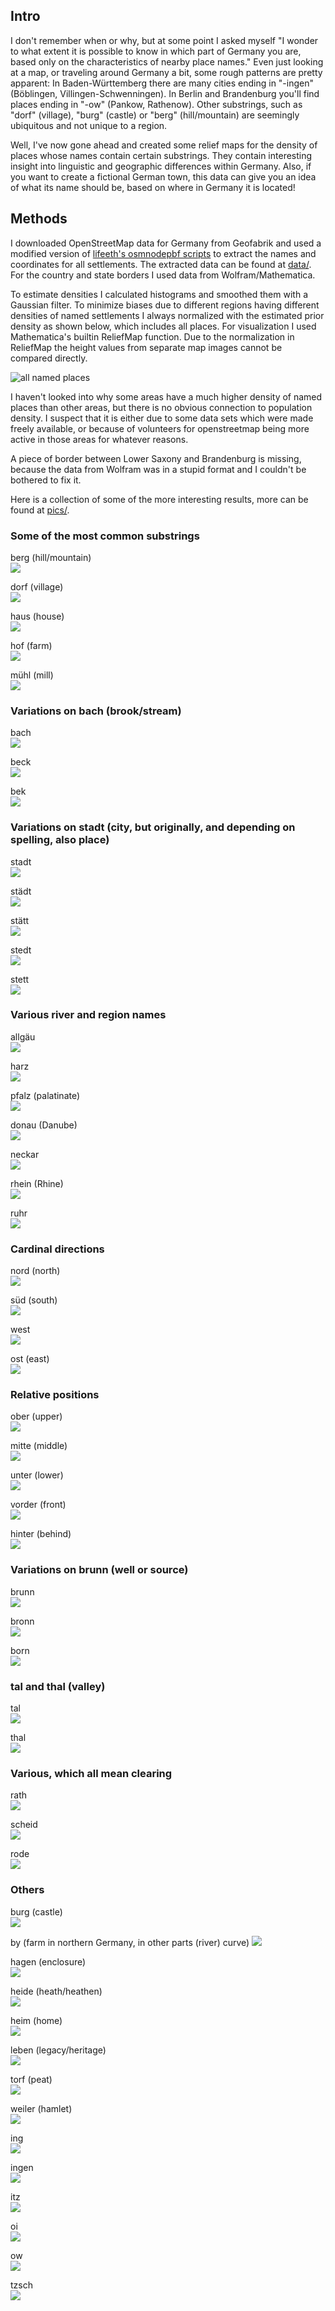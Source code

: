 ## Intro

I don't remember when or why, but at some point I asked myself "I wonder to what extent it is possible to know in which part of Germany you are, based only on the characteristics of nearby place names." Even just looking at a map, or traveling around Germany a bit, some rough patterns are pretty apparent: In Baden-Württemberg there are many cities ending in "-ingen" (Böblingen, Villingen-Schwenningen). In Berlin and Brandenburg you'll find places ending in "-ow" (Pankow, Rathenow). Other substrings, such as "dorf" (village), "burg" (castle) or "berg" (hill/mountain) are seemingly ubiquitous and not unique to a region.

Well, I've now gone ahead and created some relief maps for the density of places whose names contain certain substrings. They contain interesting insight into linguistic and geographic differences within Germany. Also, if you want to create a fictional German town, this data can give you an idea of what its name should be, based on where in Germany it is located!


## Methods

I downloaded OpenStreetMap data for Germany from Geofabrik and used a modified version of [lifeeth's osmnodepbf scripts](https://github.com/lifeeth/osmnodepbf) to extract the names and coordinates for all settlements. The extracted data can be found at [data/](https://github.com/gaetjen/place_names/tree/master/data). For the country and state borders I used data from Wolfram/Mathematica.

To estimate densities I calculated histograms and smoothed them with a Gaussian filter. To minimize biases due to different regions having different densities of named settlements I always normalized with the estimated prior density as shown below, which includes all places. For visualization I used Mathematica's builtin ReliefMap function. Due to the normalization in ReliefMap the height values from separate map images cannot be compared directly.

![all named places](pics/prior.png)

I haven't looked into why some areas have a much higher density of named places than other areas, but there is no obvious connection to population density. I suspect that it is either due to some data sets which were made freely available, or because of volunteers for openstreetmap being more active in those areas for whatever reasons.

A piece of border between Lower Saxony and Brandenburg is missing, because the data from Wolfram was in a stupid format and I couldn't be bothered to fix it.

Here is a collection of some of the more interesting results, more can be found at [pics/](https://github.com/gaetjen/place_names/tree/master/pics).

### Some of the most common substrings

berg (hill/mountain)  
![](pics/bedeutung/häufig/berg.png)  

dorf (village)  
![](pics/bedeutung/häufig/dorf.png)  

haus (house)  
![](pics/bedeutung/häufig/haus.png)  

hof (farm)  
![](pics/bedeutung/häufig/hof.png)  

mühl (mill)  
![](pics/bedeutung/häufig/mühl.png)  


### Variations on bach (brook/stream)

bach  
![](pics/bedeutung/bach/bach.png)

beck  
![](pics/bedeutung/bach/beck.png)

bek  
![](pics/bedeutung/bach/bek.png)


### Variations on stadt (city, but originally, and depending on spelling, also place)

stadt  
![](pics/bedeutung/stadt/stadt.png)  

städt  
![](pics/bedeutung/stadt/städt.png)  

stätt  
![](pics/bedeutung/stadt/stätt.png)  

stedt  
![](pics/bedeutung/stadt/stedt.png)  

stett  
![](pics/bedeutung/stadt/stett.png)  


### Various river and region names

allgäu  
![](pics/fluss/allgäu.png)  

harz  
![](pics/fluss/harz.png)

pfalz (palatinate)  
![](pics/fluss/pfalz.png)  

donau (Danube)  
![](pics/fluss/donau.png)  

neckar  
![](pics/fluss/neckar.png)  

rhein (Rhine)  
![](pics/fluss/rhein.png)  

ruhr  
![](pics/fluss/ruhr.png)  


### Cardinal directions

nord (north)  
![](pics/ort/nord.png)  

süd (south)  
![](pics/ort/süd.png)  

west  
![](pics/ort/west.png)  

ost (east)  
![](pics/ort/ost.png)  


### Relative positions

ober (upper)  
![](pics/ort/ober.png)  

mitte (middle)  
![](pics/ort/mitte.png)  

unter (lower)  
![](pics/ort/unter.png)  

vorder (front)  
![](pics/ort/vorder.png)  

hinter (behind)  
![](pics/ort/hinter.png)  


### Variations on brunn (well or source)

brunn  
![](pics/quelle/brunn.png)  

bronn  
![](pics/quelle/bronn.png)  

born  
![](pics/quelle/born.png)  


### tal and thal (valley)

tal  
![](pics/bedeutung/tal/tal.png)  

thal  
![](pics/bedeutung/tal/thal.png)  


### Various, which all mean clearing

rath  
![](pics/bedeutung/rodung/rath.png)  

scheid  
![](pics/bedeutung/rodung/scheid.png)

rode  
![](pics/bedeutung/rodung/rode.png)  


### Others

burg (castle)  
![](pics/bedeutung/burg.png)  

by (farm in northern Germany, in other parts (river) curve)
![](pics/bedeutung/by.png)  

hagen (enclosure)  
![](pics/bedeutung/hagen.png)  

heide (heath/heathen)  
![](pics/bedeutung/heide.png)  

heim (home)  
![](pics/bedeutung/heim.png)  

leben (legacy/heritage)  
![](pics/bedeutung/leben.png)  

torf (peat)  
![](pics/bedeutung/torf.png)

weiler (hamlet)  
![](pics/bedeutung/weiler.png)

ing  
![](pics/ing.png)  

ingen  
![](pics/ingen.png)  

itz  
![](pics/itz.png)  

oi  
![](pics/oi.png)  

ow  
![](pics/ow.png)  

tzsch  
![](pics/tzsch.png)  
